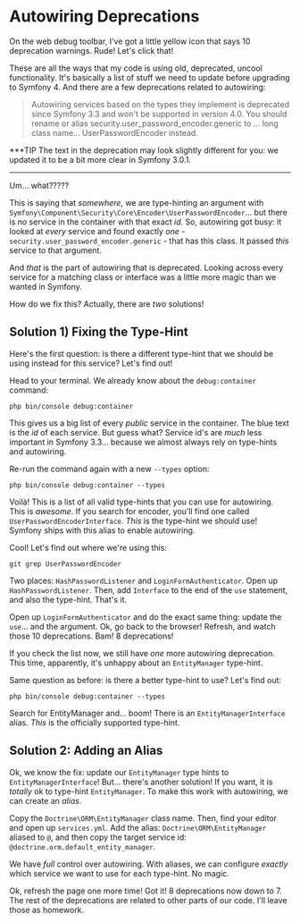 # Autowiring Deprecations

On the web debug toolbar, I've got a little yellow icon that says 10 deprecation
warnings. Rude! Let's click that!

These are all the ways that my code is using old, deprecated, uncool functionality. It's
basically a list of stuff we need to update before upgrading to Symfony 4. And there
are a few deprecations related to autowiring:

> Autowiring services based on the types they implement is deprecated since
> Symfony 3.3 and won't be supported in version 4.0. You should rename or
> alias security.user_password_encoder.generic to ... long class name... UserPasswordEncoder
> instead.

***TIP
The text in the deprecation may look slightly different for you: we updated it
to be a bit more clear in Symfony 3.0.1.
***

Um... what?????

This is saying that *somewhere*, we are type-hinting an argument with
`Symfony\Component\Security\Core\Encoder\UserPasswordEncoder`... but there is *no*
service in the container with that exact *id*. So, autowiring got busy: it looked
at *every* service and found exactly *one* - `security.user_password_encoder.generic` -
that has this class. It passed *this* service to that argument.

And *that* is the part of autowiring that is deprecated. Looking across every service
for a matching class or interface was a little more magic than we wanted in Symfony.

How do we fix this? Actually, there are *two* solutions!

## Solution 1) Fixing the Type-Hint

Here's the first question: is there a different type-hint that we should be using
instead for this service? Let's find out!

Head to your terminal. We already know about the `debug:container` command:

```terminal
php bin/console debug:container
```

This gives us a big list of every *public* service in the container. The blue text
is the *id* of each service. But guess what? Service id's are *much* less important
in Symfony 3.3... because we almost always rely on type-hints and autowiring.

Re-run the command again with a new `--types` option:

```terminal
php bin/console debug:container --types
```

Voilà! This is a list of all valid type-hints that you can use for autowiring. This
is *awesome*. If you search for encoder, you'll find one called `UserPasswordEncoderInterface`.
*This* is the type-hint we should use! Symfony ships with this alias to enable autowiring.

Cool! Let's find out where we're using this:

```terminal
git grep UserPasswordEncoder
```

Two places: `HashPasswordListener` and `LoginFormAuthenticator`. Open up `HashPasswordListener`.
Then, add `Interface` to the end of the `use` statement, and also the type-hint.
That's it.

Open up `LoginFormAuthenticator` and do the exact same thing: update the `use`...
and the argument. Ok, go back to the browser! Refresh, and watch those 10 deprecations.
Bam! 8 deprecations!

If you check the list now, we still have *one* more autowiring deprecation. This
time, apparently, it's unhappy about an `EntityManager` type-hint.

Same question as before: is there a better type-hint to use? Let's find out:

```terminal
php bin/console debug:container --types
```

Search for EntityManager and... boom! There is an `EntityManagerInterface` alias.
*This* is the officially supported type-hint.

## Solution 2: Adding an Alias

Ok, we know the fix: update our `EntityManager` type hints to `EntityManagerInterface`!
But... there's another solution! If you want, it is *totally* ok to type-hint `EntityManager`.
To make this work with autowiring, we can create an *alias*.

Copy the `Doctrine\ORM\EntityManager` class name. Then, find your editor and open
up `services.yml`. Add the alias: `Doctrine\ORM\EntityManager` aliased to `@`,
and then copy the target service id: `@doctrine.orm.default_entity_manager`.

We have *full* control over autowiring. With aliases, we can configure *exactly*
which service we want to use for each type-hint. No magic.

Ok, refresh the page one more time! Got it! 8 deprecations now down to 7. The rest
of the deprecations are related to other parts of our code. I'll leave those as 
homework.
